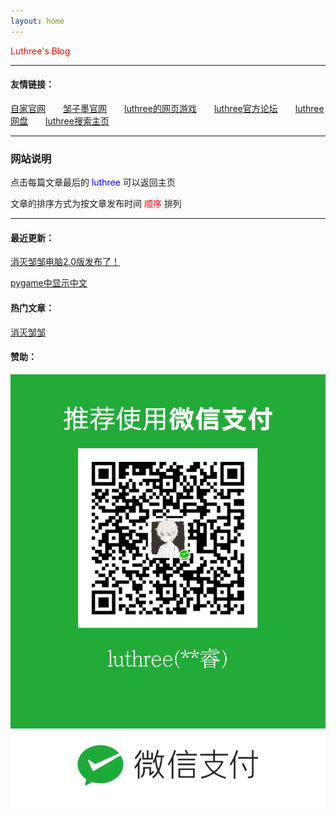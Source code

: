 ```yaml
---
layout: home
---
```


<font color="red">Luthree's Blog</font>

------

#### 友情链接：

[自家官网](https://zjxp.luthree.tk)&ensp;&ensp;&ensp;&ensp;[邹子墨官网](https://zzm.luthree.tk)&ensp;&ensp;&ensp;&ensp;[luthree的网页游戏](http://luthree-game.tk)&ensp;&ensp;&ensp;&ensp;[luthree官方论坛](http://bbs.luthree.ml)&ensp;&ensp;&ensp;&ensp;[luthree网盘](http://pan.luthree.tk)&ensp;&ensp;&ensp;&ensp;[luthree搜索主页](https://s.luthree.tk/)

------

### 网站说明

点击每篇文章最后的 <font color="blue"> luthree </font> 可以返回主页

文章的排序方式为按文章发布时间 <font color="red">顺序</font> 排列

------

#### 最近更新：

[消灭邹邹电脑2.0版发布了！](https://luthree.tk/posts/2021-12-23-20211223%E6%9B%B4%E6%96%B0_1_%E6%B6%88%E7%81%AD%E9%82%B9%E9%82%B9.html)

[pygame中显示中文](https://luthree.tk/posts/2021-11-27-1_Python-Pygame%E4%B8%AD%E6%98%BE%E7%A4%BA%E4%B8%AD%E6%96%87%E6%96%87%E5%AD%97.html)

#### 热门文章：

[消灭邹邹](https://luthree.tk/posts/2021-11-15-1_%E6%B6%88%E7%81%AD%E9%82%B9%E9%82%B9.html)

#### 赞助：

![微信收款码](/img/mm_facetoface_collect_qrcode_1632534792604.png "赞助")
